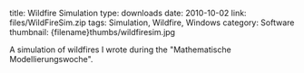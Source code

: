 title: Wildfire Simulation
type: downloads
date: 2010-10-02
link: files/WildFireSim.zip
tags: Simulation, Wildfire, Windows
category: Software
thumbnail: {filename}thumbs/wildfiresim.jpg

A simulation of wildfires I wrote during the "Mathematische Modellierungswoche".
